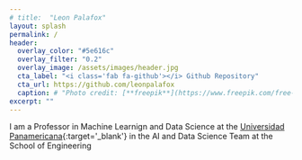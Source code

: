 ```yaml
---
# title:  "Leon Palafox"
layout: splash
permalink: /
header:
  overlay_color: "#5e616c"
  overlay_filter: "0.2"
  overlay_image: /assets/images/header.jpg
  cta_label: "<i class='fab fa-github'></i> Github Repository"
  cta_url: https://github.com/leonpalafox
  caption: # "Photo credit: [**freepik**](https://www.freepik.com/free-vector/vector-abstract-color-waves-design-element_1306739.htm)"
excerpt: ""
---
```


I am a Professor in Machine Learnign and Data Science at the [Universidad Panamericana](http://www.up.edu.mx/en/mexico){:target='_blank'} in the AI and Data Science Team at the School of Engineering
